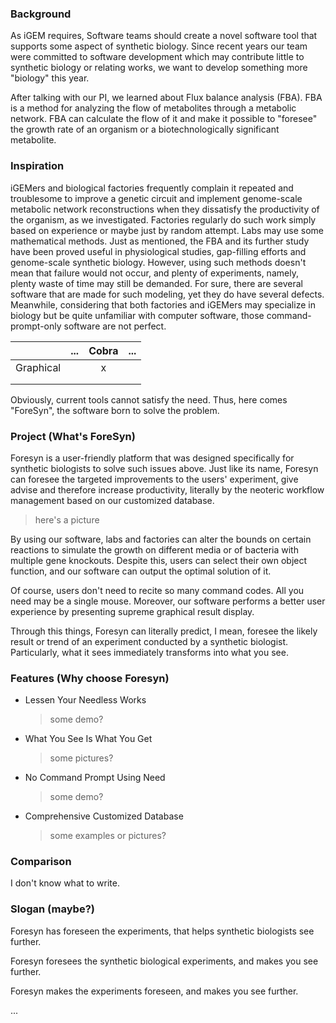 ### Background
As iGEM requires, Software teams should create a novel software tool that supports some aspect of synthetic biology. Since recent years our team were committed to software development which may contribute little to synthetic biology or relating works, we want to develop something more "biology" this year. 

After talking with our PI, we learned about Flux balance analysis (FBA). FBA  is a method for analyzing the flow of metabolites through a metabolic network. FBA can calculate the flow of it and make it possible to "foresee" the growth rate of an organism or a biotechnologically significant metabolite. 

### Inspiration
iGEMers and biological factories frequently complain it repeated and troublesome to improve a genetic circuit and implement genome-scale metabolic network reconstructions when they dissatisfy the productivity of the organism, as we investigated. Factories regularly do such work simply based on experience or maybe just by random attempt. Labs may use some mathematical methods. Just as mentioned, the FBA and its further study have been proved useful in physiological studies, gap-filling efforts and genome-scale synthetic biology. However, using such methods doesn't mean that failure would not occur, and plenty of experiments, namely, plenty waste of time may still be demanded. For sure, there are several software that are made for such modeling, yet they do have several defects. Meanwhile, considering that both factories and iGEMers may specialize in biology but be quite unfamiliar with computer software, those command-prompt-only software are not perfect. 

|           | ...  | Cobra | ...  |
| --------- | :--: | :---: | :--: |
| Graphical |      |   x   |      |
|           |      |       |      |
|           |      |       |      |

Obviously, current tools cannot satisfy the need. Thus, here comes "ForeSyn", the software born to solve the problem.

### Project (What's ForeSyn)

Foresyn is a user-friendly platform that was designed specifically for synthetic biologists to solve such issues above. Just like its name, Foresyn can foresee the targeted improvements to the users' experiment, give advise and therefore increase productivity, literally by the neoteric workflow management based on our customized database.

> here's a picture

By using our software, labs and factories can alter the bounds on certain reactions to simulate the growth on different media or of bacteria with multiple gene knockouts.  Despite this, users can select their own object function, and our software can output the optimal solution of it. 

Of course, users don't need to recite so many command codes. All you need may be a single mouse. Moreover, our software performs a better user experience by presenting supreme graphical result display.

Through this things, Foresyn can literally predict, I mean, foresee the likely result or trend of an experiment conducted by a synthetic biologist. Particularly, what it sees immediately transforms into what you see. 

### Features (Why choose Foresyn)


- Lessen Your Needless Works
  
  >some demo?
- What You See Is What You Get
  
  >some pictures?
- No Command Prompt Using Need
  
  >some demo?

- Comprehensive Customized Database
  
  > some examples or pictures?

### Comparison

I don't know what to write.



### Slogan (maybe?)

Foresyn has foreseen the experiments, that helps synthetic biologists see further.

Foresyn foresees the synthetic biological experiments, and makes you see further.

Foresyn makes the experiments foreseen, and makes you see further.

...